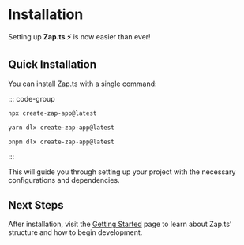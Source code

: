 # Installation

Setting up **Zap.ts ⚡️** is now easier than ever!

## Quick Installation

You can install Zap.ts with a single command:

::: code-group

```bash [npm]
npx create-zap-app@latest
```

```bash [yarn]
yarn dlx create-zap-app@latest
```

```bash [pnpm]
pnpm dlx create-zap-app@latest
```

:::

This will guide you through setting up your project with the necessary configurations and dependencies.

## Next Steps

After installation, visit the [Getting Started](/docs/introduction/getting-started) page to learn about Zap.ts’ structure and how to begin development.
